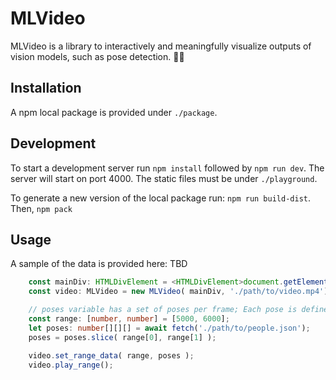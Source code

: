 # MLVideo

MLVideo is a library to interactively and meaningfully visualize outputs of vision models, such as pose detection. :running_woman:

## Installation

A npm local package is provided under ``./package``.

## Development

To start a development server run ``npm install`` followed by ``npm run dev``. The server will start on port 4000. The static files must be under ``./playground``.

To generate a new version of the local package run: ```npm run build-dist```. Then, ```npm pack```

## Usage

A sample of the data is provided here: TBD

```typescript
    const mainDiv: HTMLDivElement = <HTMLDivElement>document.getElementById('div-container');
    const video: MLVideo = new MLVideo( mainDiv, './path/to/video.mp4');

    // poses variable has a set of poses per frame; Each pose is defined by a set of joints ([number, number]). We assume there will be 17 joints per skeleton, following the YOLO pose format. 
    const range: [number, number] = [5000, 6000];
    let poses: number[][][] = await fetch('./path/to/people.json');
    poses = poses.slice( range[0], range[1] );

    video.set_range_data( range, poses );
    video.play_range();
```





